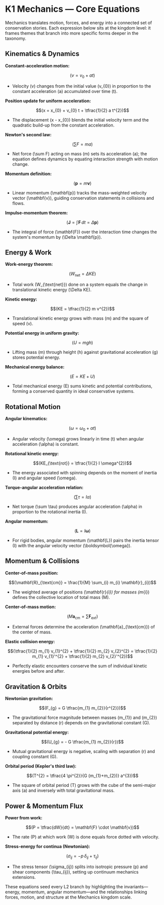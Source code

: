 # K1 Mechanics — Core Equations

Mechanics translates motion, forces, and energy into a connected set of conservation stories. Each expression below sits at the kingdom level: it frames themes that branch into more specific forms deeper in the taxonomy.

## Kinematics & Dynamics
**Constant-acceleration motion:**

$$(v = v_{0} + a t)$$

- Velocity \(v\) changes from the initial value \(v_{0}\) in proportion to the constant acceleration \(a\) accumulated over time \(t\).

**Position update for uniform acceleration:**

$$(x = x_{0} + v_{0} t + \tfrac{1}{2} a t^{2})$$

- The displacement \(x - x_{0}\) blends the initial velocity term and the quadratic build-up from the constant acceleration.

**Newton's second law:**

$$(\sum F = m a)$$

- Net force \(\sum F\) acting on mass \(m\) sets its acceleration \(a\); the equation defines dynamics by equating interaction strength with motion change.

**Momentum definition:**

$$(\mathbf{p} = m \mathbf{v})$$

- Linear momentum \(\mathbf{p}\) tracks the mass-weighted velocity vector \(\mathbf{v}\), guiding conservation statements in collisions and flows.

**Impulse-momentum theorem:**

$$(\mathbf{J} = \int \! \mathbf{F} \, dt = \Delta \mathbf{p})$$

- The integral of force \(\mathbf{F}\) over the interaction time changes the system's momentum by \(\Delta \mathbf{p}\).

## Energy & Work
**Work-energy theorem:**

$$(W_{\text{net}} = \Delta KE)$$

- Total work \(W_{\text{net}}\) done on a system equals the change in translational kinetic energy \(\Delta KE\).

**Kinetic energy:**

$$(KE = \tfrac{1}{2} m v^{2})$$

- Translational kinetic energy grows with mass \(m\) and the square of speed \(v\).

**Potential energy in uniform gravity:**

$$(U = m g h)$$

- Lifting mass \(m\) through height \(h\) against gravitational acceleration \(g\) stores potential energy.

**Mechanical energy balance:**

$$(E = KE + U)$$

- Total mechanical energy \(E\) sums kinetic and potential contributions, forming a conserved quantity in ideal conservative systems.

## Rotational Motion
**Angular kinematics:**

$$(\omega = \omega_{0} + \alpha t)$$

- Angular velocity \(\omega\) grows linearly in time \(t\) when angular acceleration \(\alpha\) is constant.

**Rotational kinetic energy:**

$$(KE_{\text{rot}} = \tfrac{1}{2} I \omega^{2})$$

- The energy associated with spinning depends on the moment of inertia \(I\) and angular speed \(\omega\).

**Torque-angular acceleration relation:**

$$(\sum \tau = I \alpha)$$

- Net torque \(\sum \tau\) produces angular acceleration \(\alpha\) in proportion to the rotational inertia \(I\).

**Angular momentum:**

$$(\mathbf{L} = I \boldsymbol{\omega})$$

- For rigid bodies, angular momentum \(\mathbf{L}\) pairs the inertia tensor \(I\) with the angular velocity vector \(\boldsymbol{\omega}\).

## Momentum & Collisions
**Center-of-mass position:**

$$(\mathbf{R}_{\text{cm}} = \frac{1}{M} \sum_{i} m_{i} \mathbf{r}_{i})$$

- The weighted average of positions \(\mathbf{r}_{i}\) for masses \(m_{i}\) defines the collective location of total mass \(M\).

**Center-of-mass motion:**

$$(M \mathbf{a}_{\text{cm}} = \sum \mathbf{F}_{\text{ext}})$$

- External forces determine the acceleration \(\mathbf{a}_{\text{cm}}\) of the center of mass.

**Elastic collision energy:**

$$(\tfrac{1}{2} m_{1} v_{1}^{2} + \tfrac{1}{2} m_{2} v_{2}^{2} = \tfrac{1}{2} m_{1} v_{1}'^{2} + \tfrac{1}{2} m_{2} v_{2}'^{2})$$

- Perfectly elastic encounters conserve the sum of individual kinetic energies before and after.

## Gravitation & Orbits
**Newtonian gravitation:**

$$(F_{g} = G \tfrac{m_{1} m_{2}}{r^{2}})$$

- The gravitational force magnitude between masses \(m_{1}\) and \(m_{2}\) separated by distance \(r\) depends on the gravitational constant \(G\).

**Gravitational potential energy:**

$$(U_{g} = - G \tfrac{m_{1} m_{2}}{r})$$

- Mutual gravitational energy is negative, scaling with separation \(r\) and coupling constant \(G\).

**Orbital period (Kepler's third law):**

$$(T^{2} = \tfrac{4 \pi^{2}}{G (m_{1}+m_{2})} a^{3})$$

- The square of orbital period \(T\) grows with the cube of the semi-major axis \(a\) and inversely with total gravitational mass.

## Power & Momentum Flux
**Power from work:**

$$(P = \tfrac{dW}{dt} = \mathbf{F} \cdot \mathbf{v})$$

- The rate \(P\) at which work \(W\) is done equals force dotted with velocity.

**Stress-energy for continua (Newtonian):**

$$(\sigma_{ij} = -p \, \delta_{ij} + \tau_{ij})$$

- The stress tensor \(\sigma_{ij}\) splits into isotropic pressure \(p\) and shear components \(\tau_{ij}\), setting up continuum mechanics extensions.

These equations seed every L2 branch by highlighting the invariants—energy, momentum, angular momentum—and the relationships linking forces, motion, and structure at the Mechanics kingdom scale.
